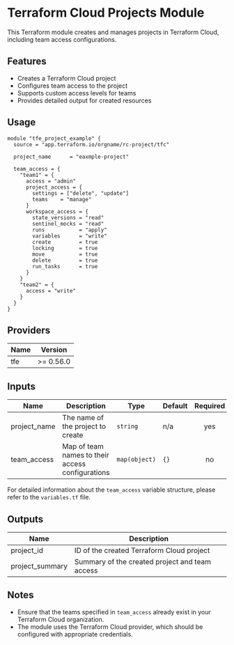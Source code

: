 # Terraform Cloud Projects Module

This Terraform module creates and manages projects in Terraform Cloud, including team access configurations.

## Features

- Creates a Terraform Cloud project
- Configures team access to the project
- Supports custom access levels for teams
- Provides detailed output for created resources

## Usage

```hcl
module "tfe_project_example" {
  source = "app.terraform.io/orgname/rc-project/tfc"

  project_name      = "eaxmple-project"

  team_access = {
    "team1" = {
      access = "admin"
      project_access = {
        settings = ["delete", "update"]
        teams    = "manage"
      }
      workspace_access = {
        state_versions = "read"
        sentinel_mocks = "read"
        runs           = "apply"
        variables      = "write"
        create         = true
        locking        = true
        move           = true
        delete         = true
        run_tasks      = true
      }
    }
    "team2" = {
      access = "write"
    }
  }
}
```


## Providers

| Name | Version |
|------|---------|
| tfe  | >= 0.56.0 |


## Inputs

| Name | Description | Type | Default | Required |
|------|-------------|------|---------|:--------:|
| project\_name | The name of the project to create | `string` | n/a | yes |
| team\_access | Map of team names to their access configurations | `map(object)` | `{}` | no |

For detailed information about the `team_access` variable structure, please refer to the `variables.tf` file.

## Outputs

| Name | Description |
|------|-------------|
| project\_id | ID of the created Terraform Cloud project |
| project\_summary | Summary of the created project and team access |

## Notes

- Ensure that the teams specified in `team_access` already exist in your Terraform Cloud organization.
- The module uses the Terraform Cloud provider, which should be configured with appropriate credentials.
